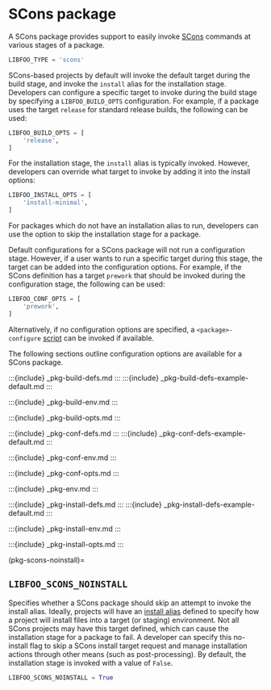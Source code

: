 # SCons package

A SCons package provides support to easily invoke [SCons][scons] commands
at various stages of a package.

```python
LIBFOO_TYPE = 'scons'
```

SCons-based projects by default will invoke the default target during the
build stage, and invoke the `install` alias for the installation stage.
Developers can configure a specific target to invoke during the build stage
by specifying a `LIBFOO_BUILD_OPTS` configuration. For example, if a
package uses the target `release` for standard release builds, the
following can be used:

```python
LIBFOO_BUILD_OPTS = [
    'release',
]
```

For the installation stage, the `install` alias is typically invoked.
However, developers can override what target to invoke by adding it into the
install options:

```python
LIBFOO_INSTALL_OPTS = [
    'install-minimal',
]
```

For packages which do not have an installation alias to run, developers can
use the [](pkg-scons-noinstall) option to skip the installation stage for
a package.

Default configurations for a SCons package will not run a configuration stage.
However, if a user wants to run a specific target during this stage, the
target can be added into the configuration options. For example, if the
SCons definition has a target `prework` that should be invoked
during the configuration stage, the following can be used:

```python
LIBFOO_CONF_OPTS = [
    'prework',
]
```

Alternatively, if no configuration options are specified, a
`<package>-configure` [script](pkg-type-script) can be invoked if available.

The following sections outline configuration options are available for a SCons
package.

:::{include} _pkg-build-defs.md
:::
:::{include} _pkg-build-defs-example-default.md
:::

:::{include} _pkg-build-env.md
:::

:::{include} _pkg-build-opts.md
:::

:::{include} _pkg-conf-defs.md
:::
:::{include} _pkg-conf-defs-example-default.md
:::

:::{include} _pkg-conf-env.md
:::

:::{include} _pkg-conf-opts.md
:::

:::{include} _pkg-env.md
:::

:::{include} _pkg-install-defs.md
:::
:::{include} _pkg-install-defs-example-default.md
:::

:::{include} _pkg-install-env.md
:::

:::{include} _pkg-install-opts.md
:::

(pkg-scons-noinstall)=
## `LIBFOO_SCONS_NOINSTALL`

Specifies whether a SCons package should skip an attempt to invoke the
install alias. Ideally, projects will have an [install alias][scons-alias]
defined to specify how a project will install files into a target (or staging)
environment. Not all SCons projects may have this target defined, which
can cause the installation stage for a package to fail. A developer can
specify this no-install flag to skip a SCons install target request and
manage installation actions through other means (such as post-processing).
By default, the installation stage is invoked with a value of `False`.

```python
LIBFOO_SCONS_NOINSTALL = True
```

[scons-alias]: https://scons.org/doc/production/HTML/scons-man.html#f-Alias
[scons]: https://scons.org/
